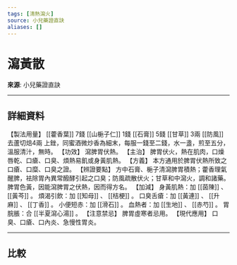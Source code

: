 ```yaml
---
tags: [清熱瀉火]
source: 小兒藥證直訣
aliases: []
---
```


# 瀉黃散

**來源**: 小兒藥證直訣  

---

## 詳細資料
【製法用量】 [[藿香葉]] 7錢 [[山梔子仁]] 1錢 [[石膏]] 5錢 [[甘草]] 3兩 [[防風]] 去蘆切焙4兩
上銼，同蜜酒微炒香為細末，每服一錢至二錢，水一盞，煎至五分，溫服清汁，無時。
【功效】
瀉脾胃伏熱。
【主治】
脾胃伏火，熱在肌肉，口燥唇乾、口瘡、口臭、煩熱易飢或身黃肌熱。
【方義】
本方通用於脾胃伏熱所致之口瘡、口糜、口臭之證。
【辨證要點】
方中石膏、梔子清瀉脾胃積熱；藿香理氣醒脾，袪除胃內異常醱酵引起之口臭；防風疏散伏火；甘草和中瀉火，調和諸藥。脾胃色黃，因能瀉脾胃之伏熱，因而得方名。
【加減】
身黃肌熱：加 [[茵陳]] 、 [[黃芩]] 。
煩渴引飲：加 [[知母]] 、 [[桔梗]] 。
口臭舌瘡：加 [[黃連]] 、 [[升麻]] 、 [[丁香]] 。
小便短赤：加 [[滑石]] 。
血熱者：加 [[生地]] 、 [[赤芍]] 。
胃脘脹：合 [[半夏瀉心湯]] 。
【注意禁忌】
脾胃虛寒者忌用。
【現代應用】
口臭、口瘡、口內炎、急慢性胃炎。

---

## 比較
